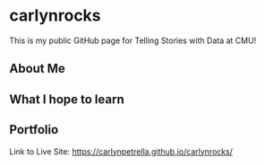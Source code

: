 # carlynrocks
This is my public GitHub page for Telling Stories with Data at CMU!

## About Me

## What I hope to learn

## Portfolio

Link to Live Site: https://carlynpetrella.github.io/carlynrocks/
